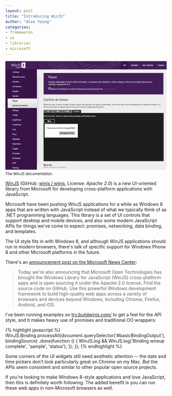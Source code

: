 ```yaml
---
layout: post
title: "Introducing WinJS"
author: "Alex Young"
categories:
- frameworks
- ui
- libraries
- microsoft
---
```


<div class="image">
  <img src="/images/posts/trywinjs.png" />
  <small>The WinJS documentation.</small>
</div>

[WinJS](http://buildwinjs.com) (GitHub: [winjs / winjs](https://github.com/winjs/winjs), License: _Apache 2.0_) is a new UI-oriented library from Microsoft for developing cross-platform applications with JavaScript.

Microsoft have been pushing WinJS applications for a while as Windows 8 apps that are written with JavaScript instead of what we typically think of as .NET programming languages.  This library is a set of UI controls that support desktop and mobile devices, and also some modern JavaScript APIs for things we've come to expect: promises, networking, data binding, and templates.

The UI style fits in with Windows 8, and although WinJS applications should run in modern browsers, there's talk of specific support for Windows Phone 8 and other Microsoft platforms in the future.

There's an [announcement post on the Microsoft News Center](http://blogs.windows.com/windows/b/buildingapps/archive/2014/04/02/extending-platform-commonality-through-universal-windows-apps.aspx):

> Today we're also announcing that Microsoft Open Technologies has brought the Windows Library for JavaScript (WinJS) cross-platform apps and is open sourcing it under the Apache 2.0 license. Find the source code on GitHub. Use this powerful Windows development framework to build high-quality web apps across a variety of browsers and devices beyond Windows, including Chrome, Firefox, Android, and iOS.

I've been running examples on [try.buildwinjs.com/](http://try.buildwinjs.com/) to get a feel for the API style, and it makes heavy use of promises and traditional OO wrappers:

{% highlight javascript %}
WinJS.Binding.processAll(document.querySelector('#basicBindingOutput'), bindingSource)
  .done(function () {
    WinJS.log && WinJS.log('Binding wireup complete', 'sample', 'status');
  });
});
{% endhighlight %}

Some corners of the UI widgets still need aesthetic attention -- the date and time pickers don't look particularly great on Chrome on my Mac.  But the APIs seem consistent and similar to other popular open source projects.

If you're looking to make Windows 8-style applications and love JavaScript, then this is definitely worth following.  The added benefit is you can run these web apps in non-Microsoft browsers as well.

